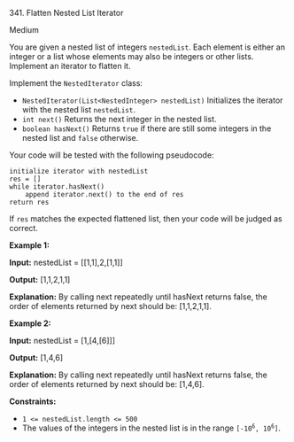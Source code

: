﻿341\. Flatten Nested List Iterator

Medium

You are given a nested list of integers `nestedList`. Each element is either an integer or a list whose elements may also be integers or other lists. Implement an iterator to flatten it.

Implement the `NestedIterator` class:

*   `NestedIterator(List<NestedInteger> nestedList)` Initializes the iterator with the nested list `nestedList`.
*   `int next()` Returns the next integer in the nested list.
*   `boolean hasNext()` Returns `true` if there are still some integers in the nested list and `false` otherwise.

Your code will be tested with the following pseudocode:

    initialize iterator with nestedList
    res = []
    while iterator.hasNext()
        append iterator.next() to the end of res
    return res 

If `res` matches the expected flattened list, then your code will be judged as correct.

**Example 1:**

**Input:** nestedList = \[\[1,1\],2,\[1,1\]\]

**Output:** \[1,1,2,1,1\]

**Explanation:** By calling next repeatedly until hasNext returns false, the order of elements returned by next should be: \[1,1,2,1,1\]. 

**Example 2:**

**Input:** nestedList = \[1,\[4,\[6\]\]\]

**Output:** \[1,4,6\]

**Explanation:** By calling next repeatedly until hasNext returns false, the order of elements returned by next should be: \[1,4,6\]. 

**Constraints:**

*   `1 <= nestedList.length <= 500`
*   The values of the integers in the nested list is in the range <code>[-10<sup>6</sup>, 10<sup>6</sup>]</code>.